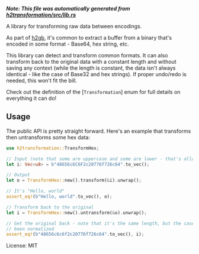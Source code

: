***Note: This file was automatically generated from [h2transformation/src/lib.rs](/h2transformation/src/lib.rs)***

A library for transforming raw data between encodings.

As part of [h2gb](https://github.com/h2gb), it's common to extract a buffer
from a binary that's encoded in some format - Base64, hex string, etc.

This library can detect and transform common formats. It can also
transform back to the original data with a constant length and without
saving any context (while the length is constant, the data isn't always
identical - like the case of Base32 and hex strings). If proper undo/redo
is needed, this won't fit the bill.

Check out the definition of the [`Transformation`] enum for full details on
everything it can do!

## Usage

The public API is pretty straight forward. Here's an example that transforms
then untransforms some hex data:


```rust
use h2transformation::TransformHex;

// Input (note that some are uppercase and some are lower - that's allowed)
let i: Vec<u8> = b"48656c6C6F2c20776f726c64".to_vec();

// Output
let o = TransformHex::new().transform(&i).unwrap();

// It's "Hello, world"
assert_eq!(b"Hello, world".to_vec(), o);

// Transform back to the original
let i = TransformHex::new().untransform(&o).unwrap();

// Get the original back - note that it's the same length, but the case has
// been normalized
assert_eq!(b"48656c6c6f2c20776f726c64".to_vec(), i);
```

License: MIT
